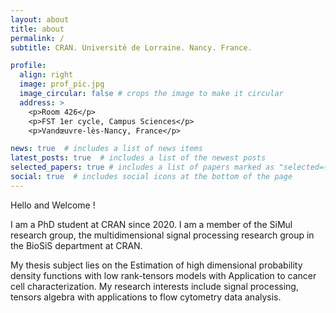 ```yaml
---
layout: about
title: about
permalink: /
subtitle: CRAN. Université de Lorraine. Nancy. France.

profile:
  align: right
  image: prof_pic.jpg
  image_circular: false # crops the image to make it circular
  address: >
    <p>Room 426</p>
    <p>FST 1er cycle, Campus Sciences</p>
    <p>Vandœuvre-lès-Nancy, France</p>

news: true  # includes a list of news items
latest_posts: true  # includes a list of the newest posts
selected_papers: true # includes a list of papers marked as "selected={true}"
social: true  # includes social icons at the bottom of the page
---
```


Hello and Welcome !

I am a PhD student at CRAN since 2020. I am a member of the SiMul research group, the multidimensional signal processing research group in the BioSiS department at CRAN. 

My thesis subject lies on the Estimation of high dimensional probability density functions with low rank-tensors models with Application to cancer cell characterization.
My research interests include signal processing, tensors algebra with applications to flow cytometry data analysis.

